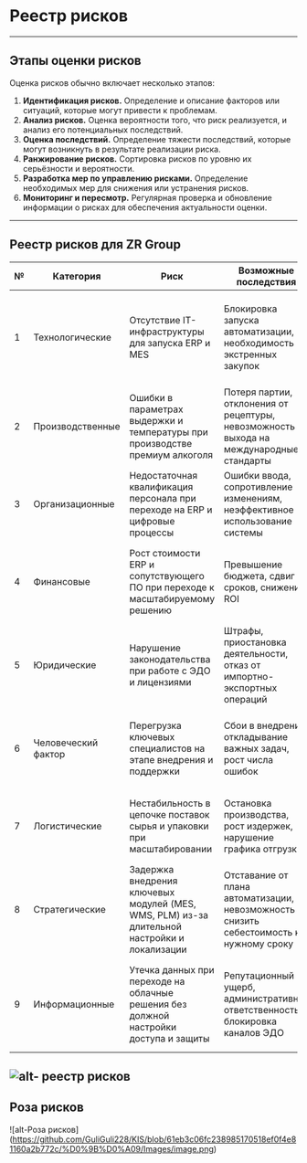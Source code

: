 # Реестр рисков
----

## Этапы оценки рисков

Оценка рисков обычно включает несколько этапов:
1. **Идентификация рисков.** Определение и описание факторов или ситуаций, которые могут привести к проблемам.
2. **Анализ рисков.** Оценка вероятности того, что риск реализуется, и анализ его потенциальных последствий.
3. **Оценка последствий.** Определение тяжести последствий, которые могут возникнуть в результате реализации риска.
3. **Ранжирование рисков.** Сортировка рисков по уровню их серьёзности и вероятности.
4. **Разработка мер по управлению рисками.** Определение необходимых мер для снижения или устранения рисков.
5. **Мониторинг и пересмотр.** Регулярная проверка и обновление информации о рисках для обеспечения актуальности оценки.

---
## Реестр рисков для ZR Group



| № | Категория         | Риск                                                                                             | Возможные последствия                                                                                                     | Ущерб    | Вероятность | Уровень риска | Мероприятия по снижению риска                                                                                     | Владелец риска         |
|---|-------------------|--------------------------------------------------------------------------------------------------|----------------------------------------------------------------------------------------------------------------------------|----------|--------------|----------------|---------------------------------------------------------------------------------------------------------------------|-------------------------|
| 1 | Технологические    | Отсутствие IT-инфраструктуры для запуска ERP и MES                                               | Блокировка запуска автоматизации, необходимость экстренных закупок                                                        | Высокий  | Высокая      | Критический     | Пошаговое развитие инфраструктуры, поэтапное развертывание серверов, бюджетный план на оборудование                | Технический директор    |
| 2 | Производственные   | Ошибки в параметрах выдержки и температуры при производстве премиум алкоголя                     | Потеря партии, отклонения от рецептуры, невозможность выхода на международные стандарты                                  | Высокий  |  Средняя      | Высокий         | Внедрение MES и QMS с фокусом на температурном и временном контроле, исключение ручных операций                     | Руководитель производства |
| 3 | Организационные    | Недостаточная квалификация персонала при переходе на ERP и цифровые процессы                     | Ошибки ввода, сопротивление изменениям, неэффективное использование системы                                               |  Средний  | Высокая      | Высокий         | Обязательная программа переобучения, наставничество, отказ от Excel вне ERP                                         | HR-директор             |
| 4 | Финансовые         | Рост стоимости ERP и сопутствующего ПО при переходе к масштабируемому решению                    | Превышение бюджета, сдвиг сроков, снижение ROI                                                                           |  Средний  |  Средняя      |  Средний         | Поэтапное внедрение, фиксация контрактов с вендором, гибкая модель подписки через интегратора                       | Финансовый директор     |
| 5 | Юридические        | Нарушение законодательства при работе с ЭДО и лицензиями    | Штрафы, приостановка деятельности, отказ от импортно-экспортных операций                                                  | Высокий  |  Средняя      | Высокий         | Использование сертифицированных решений (DMS), правовая экспертиза, аудиты соответствия                            | Юрист                   |
| 6 | Человеческий фактор| Перегрузка ключевых специалистов на этапе внедрения и поддержки                                  | Сбои в внедрении, откладывание важных задач, рост числа ошибок                                                           |  Средний  | Высокая      | Высокий         | Распределение нагрузки, временный найм специалистов, реалистичное планирование фаз внедрения                         | Руководитель проекта    |
| 7 | Логистические      | Нестабильность в цепочке поставок сырья и упаковки при масштабировании                          | Остановка производства, рост издержек, нарушение графика отгрузки                                                        | Средний  | Средняя      |  Средний         | Внедрение SCM и TMS, прогнозирование спроса, заключение долгосрочных договоров                                       | Коммерческий директор   |                |
| 8 | Стратегические     | Задержка внедрения ключевых модулей (MES, WMS, PLM) из-за длительной настройки и локализации    | Отставание от плана автоматизации, невозможность снизить себестоимость к нужному сроку                                   | Средний  |  Средняя      |  Средний         | Старт с MVP функционала, адаптация под российский рынок, параллельная настройка и обучение                           | Руководитель автоматизации |
|9 | Информационные     | Утечка данных при переходе на облачные решения без должной настройки доступа и защиты            | Репутационный ущерб, административная ответственность, блокировка каналов ЭДО                                             | Высокий  |  Средняя      | Высокий         | Шифрование, контроль доступа, двухфакторная аутентификация, контракт с надёжным облачным провайдером                | Специалист по ИБ        |

![alt- реестр рисков ](https://github.com/GuliGuli228/KIS/blob/35ca8b11f253b8d68df8900f87c0ed424bc6d7b1/%D0%9B%D0%A09/Images/image1.png)
---

## Роза рисков

![alt-Роза рисков] (https://github.com/GuliGuli228/KIS/blob/61eb3c06fc238985170518ef0f4e81160a2b772c/%D0%9B%D0%A09/Images/image.png)
